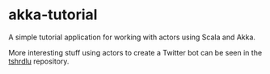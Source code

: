 akka-tutorial
==================

A simple tutorial application for working with actors using Scala and Akka.

More interesting stuff using actors to create a Twitter bot can be seen in the [tshrdlu](https://github.com/utcompling/tshrdlu) repository.
